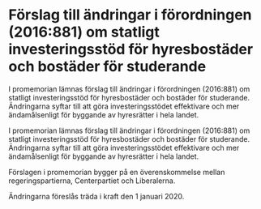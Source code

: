 # Förslag till ändringar i förordningen (2016:881) om statligt investeringsstöd för hyresbostäder och bostäder för studerande

I promemorian lämnas förslag till ändringar i förordningen (2016:881) om statligt investeringsstöd för hyresbostäder och bostäder för studerande. Ändringarna syftar till att göra investeringsstödet effektivare och mer ändamålsenligt för byggande av hyresrätter i hela landet.

I promemorian lämnas förslag till ändringar i förordningen (2016:881) om statligt investeringsstöd för hyresbostäder och bostäder för studerande. Ändringarna syftar till att göra investeringsstödet effektivare och mer ändamålsenligt för byggande av hyresrätter i hela landet.

Förslagen i promemorian bygger på en överenskommelse mellan regeringspartierna, Centerpartiet och Liberalerna.

Ändringarna föreslås träda i kraft den 1 januari 2020.
